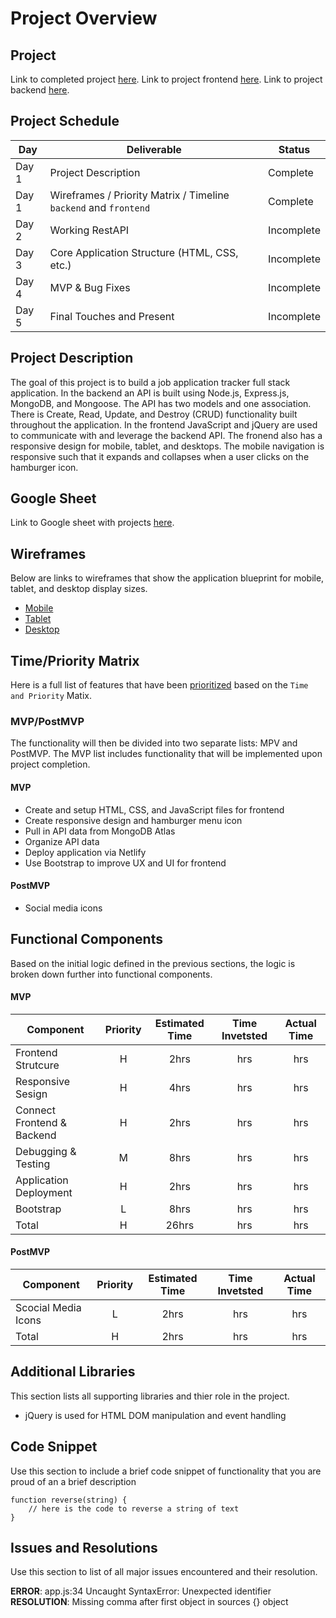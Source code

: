 # Project Overview

## Project

Link to completed project [here]().
Link to project frontend [here](https://github.com/emestiza/Project-2-Frontend).
Link to project backend [here](https://github.com/emestiza/Project-2-Backend).

## Project Schedule

|  Day | Deliverable | Status
|---|---| ---|
|Day 1| Project Description | Complete
|Day 1| Wireframes / Priority Matrix / Timeline `backend` and `frontend`| Complete
|Day 2| Working RestAPI | Incomplete
|Day 3| Core Application Structure (HTML, CSS, etc.) | Incomplete
|Day 4| MVP & Bug Fixes | Incomplete
|Day 5| Final Touches and Present | Incomplete

## Project Description

The goal of this project is to build a job application tracker full stack application. In the backend an API is built using Node.js, Express.js, MongoDB, and Mongoose. The API has two models and one association. There is Create, Read, Update, and Destroy (CRUD) functionality built throughout the application. In the frontend JavaScript and jQuery are used to communicate with and leverage the backend API. The fronend also has a responsive design for mobile, tablet, and desktops. The mobile navigation is responsive such that it expands and collapses when a user clicks on the hamburger icon.

## Google Sheet

Link to Google sheet with projects [here](https://docs.google.com/spreadsheets/d/1A-BPvETOegMvze6amsGrhtmqROJjC3dzMqY2djCe__Q/edit#gid=0).

## Wireframes

Below are links to wireframes that show the application blueprint for mobile, tablet, and desktop display sizes.  

- [Mobile](https://res.cloudinary.com/dssciwyew/image/upload/v1596210699/Mobile%20P2.png)
- [Tablet](https://res.cloudinary.com/dssciwyew/image/upload/v1596210699/Tablet%20P2.png)
- [Desktop](https://res.cloudinary.com/dssciwyew/image/upload/v1596210699/Desktop%20P2.png)

## Time/Priority Matrix 

Here is a full list of features that have been [prioritized](https://res.cloudinary.com/dssciwyew/image/upload/v1596243605/Priority%20Matrix%20Frontend%20P2.png) based on the `Time and Priority` Matix. 

### MVP/PostMVP

The functionality will then be divided into two separate lists: MPV and PostMVP. The MVP list includes functionality that will be implemented upon project completion.  

#### MVP

- Create and setup HTML, CSS, and JavaScript files for frontend
- Create responsive design and hamburger menu icon
- Pull in API data from MongoDB Atlas
- Organize API data
- Deploy application via Netlify
- Use Bootstrap to improve UX and UI for frontend

#### PostMVP 

- Social media icons

## Functional Components

Based on the initial logic defined in the previous sections, the logic is broken down further into functional components.

#### MVP
| Component | Priority | Estimated Time | Time Invetsted | Actual Time |
| --- | :---: |  :---: | :---: | :---: |
| Frontend Strutcure | H | 2hrs| hrs | hrs |
| Responsive Sesign | H | 4hrs | hrs | hrs|
| Connect Frontend & Backend | H | 2hrs| hrs | hrs |
| Debugging & Testing | M | 8hrs| hrs | hrs |
| Application Deployment | H | 2hrs| hrs | hrs |
| Bootstrap | L | 8hrs| hrs | hrs |
| Total | H | 26hrs| hrs | hrs |

#### PostMVP
| Component | Priority | Estimated Time | Time Invetsted | Actual Time |
| --- | :---: |  :---: | :---: | :---: |
| Scocial Media Icons | L | 2hrs | hrs | hrs|
| Total | H | 2hrs| hrs | hrs |

## Additional Libraries
This section lists all supporting libraries and thier role in the project. 

- jQuery is used for HTML DOM manipulation and event handling 

## Code Snippet

Use this section to include a brief code snippet of functionality that you are proud of an a brief description  

```
function reverse(string) {
	// here is the code to reverse a string of text
}
```

## Issues and Resolutions
 Use this section to list of all major issues encountered and their resolution.

**ERROR**: app.js:34 Uncaught SyntaxError: Unexpected identifier                                
**RESOLUTION**: Missing comma after first object in sources {} object
